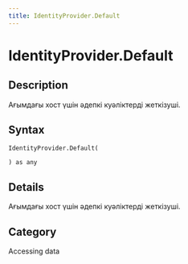 ```yaml
---
title: IdentityProvider.Default
---
```


# IdentityProvider.Default


## Description

Ағымдағы хост үшін әдепкі куәліктерді жеткізуші.


## Syntax

```powerquery
IdentityProvider.Default(

) as any
```


## Details

Ағымдағы хост үшін әдепкі куәліктерді жеткізуші.



## Category
Accessing data

